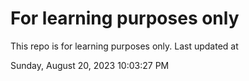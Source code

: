 # For learning purposes only
This repo is for learning purposes only.
Last updated at

Sunday, August 20, 2023 10:03:27 PM

